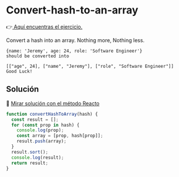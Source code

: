 # Convert-hash-to-an-array

👉[ Aquí encuentras el ejercicio.](https://www.codewars.com/kata/59557b2a6e595316ab000046/train/javascript)

Convert a hash into an array. Nothing more, Nothing less.

```
{name: 'Jeremy', age: 24, role: 'Software Engineer'}
should be converted into
```

```
[["age", 24], ["name", "Jeremy"], ["role", "Software Engineer"]]
Good Luck!
```

## Solución

🔗 [ Mirar solución con el método Reacto ](../js/32-convert-hash-to-an-array.js)

```js
function convertHashToArray(hash) {
  const result = [];
  for (const prop in hash) {
    console.log(prop);
    const array = [prop, hash[prop]];
    result.push(array);
  }
  result.sort();
  console.log(result);
  return result;
}
```
